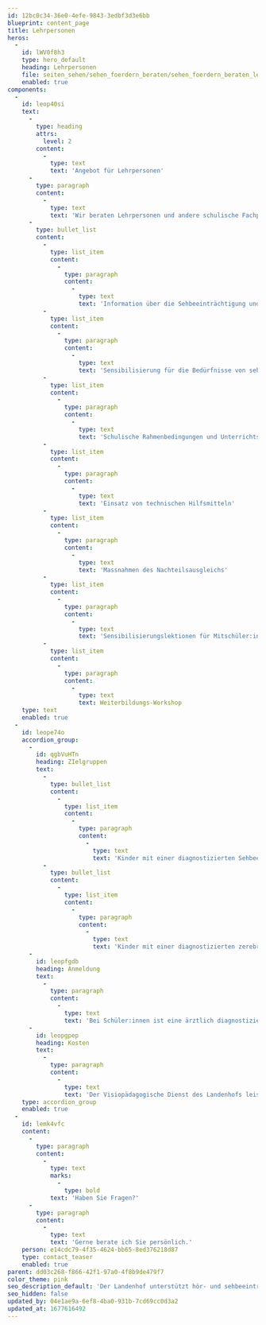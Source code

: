 ```yaml
---
id: 12bc0c34-36e0-4efe-9843-3edbf3d3e6bb
blueprint: content_page
title: Lehrpersonen
heros:
  -
    id: lWV0f8h3
    type: hero_default
    heading: Lehrpersonen
    file: seiten_sehen/sehen_foerdern_beraten/sehen_foerdern_beraten_lehrpersonen_2023-01.JPG
    enabled: true
components:
  -
    id: leop40si
    text:
      -
        type: heading
        attrs:
          level: 2
        content:
          -
            type: text
            text: 'Angebot für Lehrpersonen'
      -
        type: paragraph
        content:
          -
            type: text
            text: 'Wir beraten Lehrpersonen und andere schulische Fachpersonen. Themen unserer Beratung sind:'
      -
        type: bullet_list
        content:
          -
            type: list_item
            content:
              -
                type: paragraph
                content:
                  -
                    type: text
                    text: 'Information über die Sehbeeinträchtigung und deren Auswirkungen'
          -
            type: list_item
            content:
              -
                type: paragraph
                content:
                  -
                    type: text
                    text: 'Sensibilisierung für die Bedürfnisse von sehbeeinträchtigten Schüler:innen'
          -
            type: list_item
            content:
              -
                type: paragraph
                content:
                  -
                    type: text
                    text: 'Schulische Rahmenbedingungen und Unterrichtsgestaltung'
          -
            type: list_item
            content:
              -
                type: paragraph
                content:
                  -
                    type: text
                    text: 'Einsatz von technischen Hilfsmitteln'
          -
            type: list_item
            content:
              -
                type: paragraph
                content:
                  -
                    type: text
                    text: 'Massnahmen des Nachteilsausgleichs'
          -
            type: list_item
            content:
              -
                type: paragraph
                content:
                  -
                    type: text
                    text: 'Sensibilisierungslektionen für Mitschüler:innen'
          -
            type: list_item
            content:
              -
                type: paragraph
                content:
                  -
                    type: text
                    text: Weiterbildungs-Workshop
    type: text
    enabled: true
  -
    id: leope74o
    accordion_group:
      -
        id: qgbVuHTn
        heading: ZIelgruppen
        text:
          -
            type: bullet_list
            content:
              -
                type: list_item
                content:
                  -
                    type: paragraph
                    content:
                      -
                        type: text
                        text: 'Kinder mit einer diagnostizierten Sehbeeinträchtigung (Low Vision)'
          -
            type: bullet_list
            content:
              -
                type: list_item
                content:
                  -
                    type: paragraph
                    content:
                      -
                        type: text
                        text: 'Kinder mit einer diagnostizierten zerebralen visuellen Wahrnehmungsstörung (CVI = Cerebral Visual Impairment)'
      -
        id: leopfgdb
        heading: Anmeldung
        text:
          -
            type: paragraph
            content:
              -
                type: text
                text: 'Bei Schüler:innen ist eine ärztlich diagnostizierte Sehbeeinträchtigung oder eine CVI-Verdachtsdiagnose (Cerebral Visual Impairment = zerebrale visuelle Wahrnehmungsstörung) Voraussetzung für eine Anmeldung bei uns.'
      -
        id: leopgpep
        heading: Kosten
        text:
          -
            type: paragraph
            content:
              -
                type: text
                text: 'Der Visiopädagogische Dienst des Landenhofs leistet sein Angebot im Auftrag des Kantons Aargau und ist deshalb kostenlos.'
    type: accordion_group
    enabled: true
  -
    id: lemk4vfc
    content:
      -
        type: paragraph
        content:
          -
            type: text
            marks:
              -
                type: bold
            text: 'Haben Sie Fragen?'
      -
        type: paragraph
        content:
          -
            type: text
            text: 'Gerne berate ich Sie persönlich.'
    person: e14cdc79-4f35-4624-bb65-8ed376218d87
    type: contact_teaser
    enabled: true
parent: dd03c268-f866-42f1-97a0-4f8b9de479f7
color_theme: pink
seo_description_default: 'Der Landenhof unterstützt hör- und sehbeeinträchtigte Kinder & Jugendliche in ihrem selbstbestimmten Leben durch Förderung ihrer Fähigkeiten & Entwicklung'
seo_hidden: false
updated_by: 04e1ae9a-6ef8-4ba0-931b-7cd69cc0d3a2
updated_at: 1677616492
---
```

